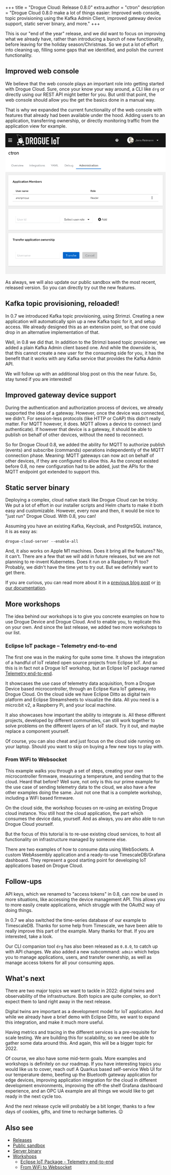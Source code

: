 +++
title = "Drogue Cloud: Release 0.8.0"
extra.author = "ctron"
description = "Drogue Cloud 0.8.0 make a lot of things easier: Improved web console, topic provisioning using the Kafka Admin Client, improved gateway device support, static server binary, and more."
+++

This is our "end of the year" release, and we did want to focus on improving what we already have, rather than
introducing a bunch of new functionality, before leaving for the holiday season/Christmas. So we put a lot of
effort into cleaning up, filling some gaps that we identified, and polish the current functionality.

<!-- more -->

## Improved web console

We believe that the web console plays an important role into getting started with Drogue Cloud. Sure, once your know
your way around, a CLI like `drg` or directly using our REST API might better for you. But until that point, the
web console should allow you the get the basics done in a manual way.

That is why we expanded the current functionality of the web console with features that already had been available
under the hood. Adding users to an application, transferring ownership, or directly monitoring traffic from the
application view for example.

![Console screenshot](console-1.png)

As always, we will also update our public sandbox with the most recent, released version. So you can directly try out
the new features.

## Kafka topic provisioning, reloaded!

In 0.7 we introduced Kafka topic provisioning, using Strimzi. Creating a new application will automatically spin up
a new Kafka topic for it, and setup access. We already designed this as an extension point, so that one could drop
in an alternative implementation of that.

Well, in 0.8 we did that. In addition to the Strimzi based topic provisioner, we added a plain Kafka Admin client
based one. And while the downside is, that this cannot create a new user for the consuming side for you, it has the
benefit that it works with any Kafka service that provides the Kafka Admin API.

We will follow up with an additional blog post on this the near future. So, stay tuned if you are interested!

## Improved gateway device support

During the authentication and authorization process of devices, we already supported the idea of a gateway. However,
once the device was connected, we didn't. For session-less protocols (like HTTP or CoAP) this didn't really matter.
For MQTT however, it does. MQTT allows a device to connect (and authenticate). If however that device is a
gateway, it should be able to publish on behalf of other devices, without the need to reconnect.

So for Drogue Cloud 0.8, we added the ability for MQTT to authorize publish (events) and subscribe (commands) operations
independently of the MQTT connection phase. Meaning: MQTT gateways can now act on behalf of other devices, if they are
configured to allow this. As the concept existed before 0.8, no new configuration had to be added, just the APIs for the
MQTT endpoint got extended to support this.

## Static server binary

Deploying a complex, cloud native stack like Drogue Cloud can be tricky. We put a lot of effort in our installer scripts
and Helm charts to make it both easy and customizable. However, every now and then, it would be nice to "just run"
Drogue Cloud. With 0.8, you can!

Assuming you have an existing Kafka, Keycloak, and PostgreSQL instance, it is as easy as:

~~~shell
drogue-cloud-server --enable-all
~~~

And, it also works on Apple M1 machines. Does it bring all the features? No, it can't. There are a few that we will
add in future releases, but we are not planning to re-invent Kubernetes. Does it run on a Raspberry Pi too?
Probably, we didn't have the time yet to try out. But we definitely want to get there.

If you are curious, you can read more about it in a [previous blog post](@/2021-11-08-introducing-drogue-server/index.md) or
[in our documentation](https://book.drogue.io/drogue-cloud/dev/deployment/bare-metal.html).

## More workshops

The idea behind our workshops is to give you concrete examples on how to use Drogue Device and Drogue Cloud. And to
enable you, to replicate this on your own. And since the last release, we added two more workshops to our list.

### Eclipse IoT package – Telemetry end-to-end

The first one was in the making for quite some time. It shows the integration of a handful of IoT related open source
projects from Eclipse IoT. And so this is in fact not a Drogue IoT workshop, but an Eclipse IoT package
named [Telemetry end-to-end](https://www.eclipse.org/packages/packages/telemetry-e2e/).

It showcases the use case of telemetry data acquisition, from a Drogue Device based microcontroller,
through an Eclipse Kura IoT gateway, into Drogue Cloud. On the cloud side we have Eclipse Ditto as digital twin platform
and Eclipse Streamsheets to visualize the data. All you need is a micro:bit v2, a Raspberry Pi, and your local machine.

It also showcases how important the ability to integrate is. All these different projects, developed by different
communities, can still work together to solve problems on the different layers of an IoT stack. Try it out, and maybe
replace a component yourself.

Of course, you can also cheat and just focus on the cloud side running on your laptop. Should you want to skip on buying
a few new toys to play with.

### From WiFi to Websocket

This example walks you through a set of steps, creating your own microcontroller firmware, measuring a temperature,
and sending that to the cloud. Heard that before? Well sure, not only is this our prime example for the use
case of sending telemetry data to the cloud, we also have a few other examples doing the same. Just not one that is a
complete workshop, including a WiFi based firmware.

On the cloud side, the workshop focuses on re-using an existing Drogue cloud instance. You still host the cloud
application, the part which consumes the device data, yourself. And as always, you are also able to run Drogue Cloud
yourself.

But the focus of this tutorial is to re-use existing cloud services, to host all functionality on infrastructure managed
by someone else.

There are two examples of how to consume data using WebSockets. A custom WebAssembly application and a ready-to-use
TimescaleDB/Grafana dashboard. They represent a good starting point for developing IoT applications based on
Drogue Cloud.

## Follow-ups

API keys, which we renamed to "access tokens" in 0.8, can now be used in more situations, like accessing the device
management API. This allows you to more easily create applications, which struggle with the OAuth2 way of doing things.

In 0.7 we also switched the time-series database of our example to TimescaleDB. Thanks for some help from Timescale,
we have been able to really improve this part of the example. Many thanks for that. If you are interested, take a look.

Our CLI companion tool `drg` has also been released as `0.8.0`, to catch up with API changes. We also added a new
subcommand: `admin` which helps you to manage applications, users, and transfer ownership, as well as manage access
tokens for all your consuming apps.

## What's next

There are two major topics we want to tackle in 2022: digital twins and observability of the infrastructure. Both topics
are quite complex, so don't expect them to land right away in the next release.

Digital twins are important as a development model for IoT application. And while we already have a brief demo with
Eclipse Ditto, we want to expand this integration, and make it much more useful.

Having metrics and tracing in the different services is a pre-requisite for scale testing. We are building this for
scalability, so we need be able to gather some data around this. And again, this will be a bigger topic for 2022.

Of course, we also have some mid-term goals. More examples and workshops is definitely on our roadmap. If you have
interesting topics you would like us to cover, reach out! A Quarkus based self-service Web UI for our temperature demo,
beefing up the Bluetooth gateway application for edge devices, improving application integration for the cloud in different development environments, improving the off-the shelf Grafana dashboard experience, and an OPC UA example
are all things we would like to get ready in the next cycle too.

And the next release cycle will probably be a bit longer, thanks to a few days of cookies, gifts, and time to
recharge batteries. 😉

## Also see

* [Releases](https://github.com/drogue-iot/drogue-cloud/releases)
* [Public sandbox](https://sandbox.drogue.cloud)
* [Server binary](https://book.drogue.io/drogue-cloud/dev/deployment/bare-metal.html)
* [Workshops](https://book.drogue.io/drogue-workshops/index.html)
  * [Eclipse IoT Package - Telemetry end-to-end](https://www.eclipse.org/packages/packages/telemetry-e2e/)
  * [From WiFi to Websocket](https://book.drogue.io/drogue-workshops/wifi-websockets/index.html)
